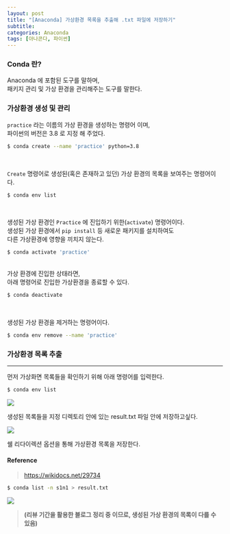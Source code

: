 ```yaml
---
layout: post
title: "[Anaconda] 가상환경 목록을 추출해 .txt 파일에 저장하기"
subtitle: 
categories: Anaconda
tags: [아나콘다, 파이썬]
---
```


### Conda 란?
Anaconda 에 포함된 도구를 말하며,<br>
패키지 관리 및 가상 환경을 관리해주는 도구를 말한다.

### 가상환경 생성 및 관리

`practice` 라는 이름의 가상 환경을 생성하는 명령어 이며,<br>
파이썬의 버전은 3.8 로 지정 해 주었다.

```bash
$ conda create --name 'practice' python=3.8
```
<br>

`Create` 명령어로 생성된(혹은 존재하고 있던) 가상 환경의 목록을 보여주는 명령어이다.

```bash
$ conda env list
```
<br>

생성된 가상 환경인 `Practice` 에 진입하기 위한(`activate`) 명령어이다.<br>
생성된 가상 환경에서 `pip install` 등 새로운 패키지를 설치하여도<br>
다른 가상환경에 영향을 끼치지 않는다.

```bash
$ conda activate 'practice'
```
<br>
가상 환경에 진입한 상태라면,<br>
아래 명령어로 진입한 가상환경을 종료할 수 있다.

```bash
$ conda deactivate
```
<br>

생성된 가상 환경을 제거하는 명령어이다.
```bash
$ conda env remove --name 'practice'
```

### 가상환경 목록 추출
---

먼저 가상화면 목록들을 확인하기 위해 아래 명령어를 입력한다.
```bash
$ conda env list
```
![](https://img1.daumcdn.net/thumb/R1280x0/?scode=mtistory2&fname=https%3A%2F%2Fblog.kakaocdn.net%2Fdn%2Fc9DqBc%2FbtrYRV7W6am%2FHVeSZHDcggZmkEVVKVDIQk%2Fimg.png)


생성된 목록들을 지정 디렉토리 안에 있는 result.txt 파일 안에 저장하고싶다.

![](https://img1.daumcdn.net/thumb/R1280x0/?scode=mtistory2&fname=https%3A%2F%2Fblog.kakaocdn.net%2Fdn%2FbHGkKy%2FbtrYUSWgNSm%2Fxuaw7Bmyt3sW8bZW4jHT00%2Fimg.png)

쉘 리다이렉션 옵션을 통해 가상환경 목록을 저장한다.

#### Reference
> <https://wikidocs.net/29734>

```bash
$ conda list -n s1n1 > result.txt
```

![](https://img1.daumcdn.net/thumb/R1280x0/?scode=mtistory2&fname=https%3A%2F%2Fblog.kakaocdn.net%2Fdn%2FcpLvfK%2FbtrYUSBYevK%2FShfgetTBSnmYyXVrj4o8E1%2Fimg.png)

> **(리뷰 기간을 활용한 블로그 정리 중 이므로, 생성된 가상 환경의 목록이 다를 수 있음)**